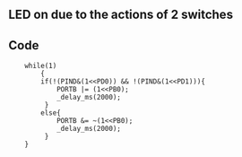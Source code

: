 ## LED on due to the actions of 2 switches

## Code 
```
	while(1)
    	{
        if(!(PIND&(1<<PD0)) && !(PIND&(1<<PD1))){
            PORTB |= (1<<PB0);
            _delay_ms(2000);
         }
        else{
            PORTB &= ~(1<<PB0);
            _delay_ms(2000);
         }
   	}

```
